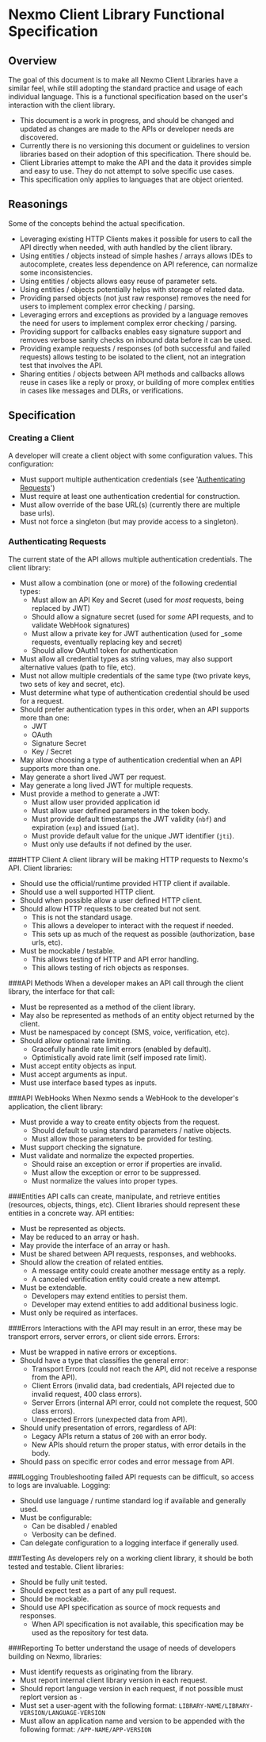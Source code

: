 Nexmo Client Library Functional Specification
=============================================
 
Overview
--------
The goal of this document is to make all Nexmo Client Libraries have a similar feel, while still adopting the standard 
practice and usage of each individual language. This is a functional specification based on the user's interaction with 
the client library.

- This document is a work in progress, and should be changed and updated as changes are made to the APIs or developer 
  needs are discovered.
- Currently there is no versioning this document or guidelines to version libraries based on their adoption of this 
  specification. There should be.
- Client Libraries attempt to make the API and the data it provides simple and easy to use. They do not attempt to 
  solve specific use cases.
- This specification only applies to languages that are object oriented.
 
Reasonings
----------
Some of the concepts behind the actual specification. 

- Leveraging existing HTTP Clients makes it possible for users to call the API directly when needed, with auth handled 
  by the client library.
- Using entities / objects instead of simple hashes / arrays allows IDEs to autocomplete, creates less dependence on 
  API reference, can normalize some inconsistencies.
- Using entities / objects allows easy reuse of parameter sets. 
- Using entities / objects potentially helps with storage of related data.
- Providing parsed objects (not just raw response) removes the need for users to implement complex error checking / 
  parsing.
- Leveraging errors and exceptions as provided by a language removes the need for users to implement complex error 
  checking / parsing.
- Providing support for callbacks enables easy signature support and removes verbose sanity checks on inbound data 
  before it can be used.
- Providing example requests / responses (of both successful and failed requests) allows testing to be isolated to the 
  client, not an integration test that involves the API.
- Sharing entities / objects between API methods and callbacks allows reuse in cases like a reply or proxy, or building 
  of more complex entities in cases like messages and DLRs, or verifications.
 
Specification
-------------
### Creating a Client
A developer will create a client object with some configuration values. This configuration:

- Must support multiple authentication credentials (see '[Authenticating Requests](authenticating-requests)')
- Must require at least one authentication credential for construction.
- Must allow override of the base URL(s) (currently there are multiple base urls).
- Must not force a singleton (but may provide access to a singleton).
 
### Authenticating Requests
The current state of the API allows multiple authentication credentials. The client library:

- Must allow a combination (one or more) of the following credential types:
    - Must allow an API Key and Secret (used for _most_ requests, being replaced by JWT)
    - Should allow a signature secret (used for _some_ API requests, and to validate WebHook signatures)
    - Must allow a private key for JWT authentication (used for _some requests, eventually replacing key and secret)
    - Should allow OAuth1 token for authentication
- Must allow all credential types as string values, may also support alternative values (path to file, etc).
- Must not allow multiple credentials of the same type (two private keys, two sets of key and secret, etc).
- Must determine what type of authentication credential should be used for a request.
- Should prefer authentication types in this order, when an API supports more than one:
    - JWT
    - OAuth
    - Signature Secret
    - Key / Secret
- May allow choosing a type of authentication credential when an API supports more than one. 
- May generate a short lived JWT per request.
- May generate a long lived JWT for multiple requests.
- Must provide a method to generate a JWT:
    - Must allow user provided application id
    - Must allow user defined parameters in the token body.
    - Must provide default timestamps the JWT validity (`nbf`) and expiration (`exp`) and issued (`iat`).
    - Must provide default value for the unique JWT identifier (`jti`).
    - Must only use defaults if not defined by the user.
 
###HTTP Client
A client library will be making HTTP requests to Nexmo's API. Client libraries:

- Should use the official/runtime provided HTTP client if available.
- Should use a well supported HTTP client.
- Should when possible allow a user defined HTTP client.
- Should allow HTTP requests to be created but not sent.
    * This is not the standard usage.
    * This allows a developer to interact with the request if needed.
    * This sets up as much of the request as possible (authorization, base urls, etc).
- Must be mockable / testable.
    * This allows testing of HTTP and API error handling.
    * This allows testing of rich objects as responses.
 
###API Methods
When a developer makes an API call through the client library, the interface for that call:

- Must be represented as a method of the client library.
- May also be represented as methods of an entity object returned by the client.
- Must be namespaced by concept (SMS, voice, verification, etc).
- Should allow optional rate limiting.
    * Gracefully handle rate limit errors (enabled by default).
    * Optimistically avoid rate limit (self imposed rate limit).
- Must accept entity objects as input.
- Must accept arguments as input.
- Must use interface based types as inputs.
 
###API WebHooks
When Nexmo sends a WebHook to the developer's application, the client library:

- Must provide a way to create entity objects from the request.
    * Should default to using standard parameters / native objects.
    * Must allow those parameters to be provided for testing.
- Must support checking the signature.
- Must validate and normalize the expected properties.
    * Should raise an exception or error if properties are invalid.
    * Must allow the exception or error to be suppressed.
    * Must normalize the values into proper types.
 
###Entities
API calls can create, manipulate, and retrieve entities (resources, objects, things, etc). Client libraries should 
represent these entities in a concrete way. API entities:

- Must be represented as objects.
- May be reduced to an array or hash.
- May provide the interface of an array or hash.
- Must be shared between API requests, responses, and webhooks.
- Should allow the creation of related entities.
    * A message entity could create another message entity as a reply.
    * A canceled verification entity could create a new attempt.
- Must be extendable.
    * Developers may extend entities to persist them.
    * Developer may extend entities to add additional business logic.
- Must only be required as interfaces.
 
###Errors
Interactions with the API may result in an error, these may be transport errors, server errors, or client side errors. 
Errors:
 
- Must be wrapped in native errors or exceptions.
- Should have a type that classifies the general error:
    * Transport Errors (could not reach the API, did not receive a response from the API).
    * Client Errors (invalid data, bad credentials, API rejected due to invalid request, 400 class errors).
    * Server Errors (internal API error, could not complete the request, 500 class errors).
    * Unexpected Errors (unexpected data from API).
- Should unify presentation of errors, regardless of API:
    * Legacy APIs return a status of `200` with an error body.
    * New APIs should return the proper status, with error details in the body.
- Should pass on specific error codes and error message from API.

###Logging
Troubleshooting failed API requests can be difficult, so access to logs are invaluable. Logging:

- Should use language / runtime standard log if available and generally used.
- Must be configurable:
  - Can be disabled / enabled
  - Verbosity can be defined.
- Can delegate configuration to a logging interface if generally used.


###Testing
As developers rely on a working client library, it should be both tested and testable. Client libraries:

- Should be fully unit tested.
- Should expect test as a part of any pull request.
- Should be mockable.
- Should use API specification as source of mock requests and responses.
    * When API specification is not available, this specification may be used as the repository for test data.
    
###Reporting
To better understand the usage of needs of developers building on Nexmo, libraries:

- Must identify requests as originating from the library.
- Must report internal client library version in each request.
- Should report language version in each request, if not possible must replort version as `-`
- Must set a user-agent with the following format: `LIBRARY-NAME/LIBRARY-VERSION/LANGUAGE-VERSION`
- Must allow an application name and version to be appended with the following format: `/APP-NAME/APP-VERSION`